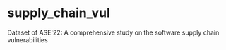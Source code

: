# supply_chain_vul
Dataset of ASE'22: A comprehensive study on the software supply chain vulnerabilities
